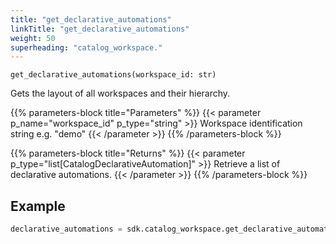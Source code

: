 ```yaml
---
title: "get_declarative_automations"
linkTitle: "get_declarative_automations"
weight: 50
superheading: "catalog_workspace."
---
```


``get_declarative_automations(workspace_id: str)``

Gets the layout of all workspaces and their hierarchy.

{{% parameters-block title="Parameters" %}}
{{< parameter p_name="workspace_id" p_type="string" >}}
Workspace identification string e.g. "demo"
{{< /parameter >}}
{{% /parameters-block %}}

{{% parameters-block title="Returns" %}}
{{< parameter p_type="list[CatalogDeclarativeAutomation]" >}}
Retrieve a list of declarative automations.
{{< /parameter >}}
{{% /parameters-block %}}

## Example

```python
declarative_automations = sdk.catalog_workspace.get_declarative_automations(workspace_id="demo")
```
